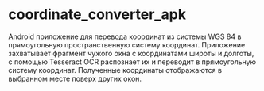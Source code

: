 # coordinate_converter_apk

Android приложение для перевода координат из системы WGS 84 в прямоугольную пространственную систему координат. Приложение захватывает фрагмент чужого окна с координатами широты и долготы, с помощью Tesseract OCR распознает их и переводит в прямоугольную систему координат. Полученные координаты отображаются в выбранном месте поверх других окон.

